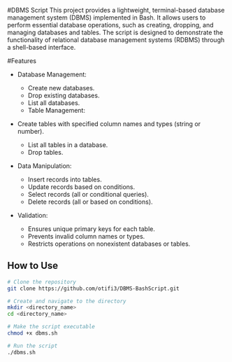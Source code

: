 #DBMS Script
This project provides a lightweight, terminal-based database management system (DBMS) implemented in Bash. It allows users to perform essential database operations, such as creating, dropping, and managing databases and tables. The script is designed to demonstrate the functionality of relational database management systems (RDBMS) through a shell-based interface.

#Features
  - Database Management:
    * Create new databases.
    * Drop existing databases.
    * List all databases.
    * Table Management:

  - Create tables with specified column names and types (string or number).
    * List all tables in a database.
    * Drop tables.
    
  - Data Manipulation:
    * Insert records into tables.
    * Update records based on conditions.
    * Select records (all or conditional queries).
    * Delete records (all or based on conditions).
  
  - Validation:
    * Ensures unique primary keys for each table.
    * Prevents invalid column names or types.
    * Restricts operations on nonexistent databases or tables.
   
## How to Use

```bash
# Clone the repository
git clone https://github.com/otifi3/DBMS-BashScript.git

# Create and navigate to the directory
mkdir <directory_name>
cd <directory_name>

# Make the script executable
chmod +x dbms.sh

# Run the script
./dbms.sh
